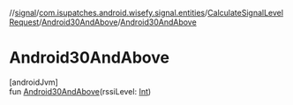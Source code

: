 //[signal](../../../../index.md)/[com.isupatches.android.wisefy.signal.entities](../../index.md)/[CalculateSignalLevelRequest](../index.md)/[Android30AndAbove](index.md)/[Android30AndAbove](-android30-and-above.md)

# Android30AndAbove

[androidJvm]\
fun [Android30AndAbove](-android30-and-above.md)(rssiLevel: [Int](https://kotlinlang.org/api/latest/jvm/stdlib/kotlin/-int/index.html))
